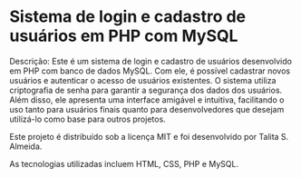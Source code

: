 # Sistema de login e cadastro de usuários em PHP com MySQL

Descrição: Este é um sistema de login e cadastro de usuários desenvolvido em PHP com banco de dados MySQL. 
Com ele, é possível cadastrar novos usuários e autenticar o acesso de usuários existentes. 
O sistema utiliza criptografia de senha para garantir a segurança dos dados dos usuários. 
Além disso, ele apresenta uma interface amigável e intuitiva, facilitando o uso tanto para 
usuários finais quanto para desenvolvedores que desejam utilizá-lo como base para outros projetos. 

Este projeto é distribuído sob a licença MIT e foi desenvolvido por Talita S. Almeida. 

As tecnologias utilizadas incluem HTML, CSS, PHP e MySQL.
